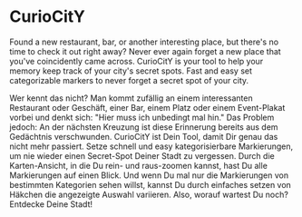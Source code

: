 # CurioCitY

Found a new restaurant, bar, or another interesting place, but there's no time to check it out right away? Never ever again forget a new place that you've coincidently came across. CurioCitY is your tool to help your memory keep track of your city's secret spots. Fast and easy set categorizable markers to never forget a secret spot of your city.  

Wer kennt das nicht? Man kommt zufällig an einem interessanten Restaurant oder Geschäft, einer Bar, einem Platz oder einem Event-Plakat vorbei und denkt sich: "Hier muss ich unbedingt mal hin." Das Problem jedoch: An der nächsten Kreuzung ist diese Erinnerung bereits aus dem Gedächtnis verschwunden. CurioCitY ist Dein Tool, damit Dir genau das nicht mehr passiert. Setze schnell und easy kategorisierbare Markierungen, um nie wieder einen Secret-Spot Deiner Stadt zu vergessen. Durch die Karten-Ansicht, in die Du rein- und raus-zoomen kannst, hast Du alle Markierungen auf einen Blick. Und wenn Du mal nur die Markierungen von bestimmten Kategorien sehen willst, kannst Du durch einfaches setzen von Häkchen die angezeigte Auswahl variieren. Also, worauf wartest Du noch? Entdecke Deine Stadt!
